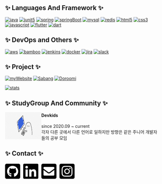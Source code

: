 
## ✨ Languages And Framework ✨

[![java](https://img.shields.io/badge/Java-007396?style=flat-square&logo=Java&logoColor=white)]() [![junit5](https://img.shields.io/badge/JUnit5-25A162?style=flat-square&logo=JUnit5&logoColor=white)]() [![spring](https://img.shields.io/badge/Spring-6DB33F?style=flat-square&logo=Spring&logoColor=white)]() [![springBoot](https://img.shields.io/badge/SpringBoot-6DB33F?style=flat-square&logo=SpringBoot&logoColor=white)]() [![mysql](https://img.shields.io/badge/MySQL-4479A1?style=flat-square&logo=MySQL&logoColor=white)]() [![redis](https://img.shields.io/badge/Redis-DC382D?style=flat-square&logo=Redis&logoColor=white)]() [![html5](https://img.shields.io/badge/HTML5-E34F26?style=flat-square&logo=HTML5&logoColor=white)]() [![css3](https://img.shields.io/badge/CSS3-1572B6?style=flat-square&logo=1572B6&logoColor=white)]() [![javascript](https://img.shields.io/badge/JavaScript-F7DF1E?style=flat-square&logo=JavaScript&logoColor=white)]() [![flutter](https://img.shields.io/badge/Flutter-02569B?style=flat-square&logo=Flutter&logoColor=white)]() [![dart](https://img.shields.io/badge/Dart-0175C2?style=flat-square&logo=Dart&logoColor=white)]()



## ✨ DevOps and Others ✨
[![aws](https://img.shields.io/badge/AWS-232F3E?style=flat-square&logo=AmazonAWS&logoColor=white)]() [![bamboo](https://img.shields.io/badge/Bamboo-0052CC?style=flat-square&logo=Bamboo&logoColor=white)]() [![jenkins](https://img.shields.io/badge/Jenkins-D24939?style=flat-square&logo=Jenkins&logoColor=white)]() [![docker](https://img.shields.io/badge/Docker-2496ED?style=flat-square&logo=Docker&logoColor=white)]() [![jira](https://img.shields.io/badge/Jira-0052CC?style=flat-square&logo=Jira&logoColor=white)]() [![slack](https://img.shields.io/badge/Slack-4A154B?style=flat-square&logo=4A154B&logoColor=white)]()

## ✨ Project ✨
[![myWebsite](https://img.shields.io/badge/MyWebsite-3E4348?style=flat-square&logo=AirPlayVideo&logoColor=white)](https://heejeongmin.github.io/) [![Sabang](https://img.shields.io/badge/Sabang-3E4348?style=flat-square&logo=AirPlayVideo&logoColor=white)](https://github.com/heejeongMin/sabangSpring) [![Doroomi](https://img.shields.io/badge/Doroomi-3E4348?style=flat-square&logo=AirPlayVideo&logoColor=white)](https://github.com/heejeongMin/com-workbook-crane)


[![stats](https://github-readme-stats.vercel.app/api?username=heejeongMin&show_icons=true&theme=cobalt&count_private=true&hide=issues)]()  

## ✨ StudyGroup And Community ✨

[<img src="/assets/images/banners/panic.png" width="120px" height="90px" target="_blank" style="float:left">](https://devkids-workspace.slack.com)

#### Devkids
since 2020.09 ~ current  
각자 다른 곳에서 다른 언어로 일하지만 방향은 같은 주니어 개발자들의 공부 모임


## ✨ Contact ✨
[<img src="/assets/images/banners/github-square-brands.svg" width="50px" target="_blank" style="display:inline-block; float: left; margin-right:10px;">](https://github.com/heejeongMin) [<img src="/assets/images/banners/linkedin-brands.svg" width="50px" target="_blank" style="display:inline-block; float: left; margin-right:10px;">](https://www.linkedin.com/in/heejeong) [<img src="/assets/images/banners/envelope-square-solid.svg" width="50px" target="_blank" style="display:inline-block; float: left; margin-right:10px;">](hj.min1031@gmail.com) [<img src="/assets/images/banners/instagram-square-brands.svg" width="50px" target="_blank" style="display:inline-block; float: left; margin-right:10px;">](https://www.instagram.com/panchothedachs/)  

